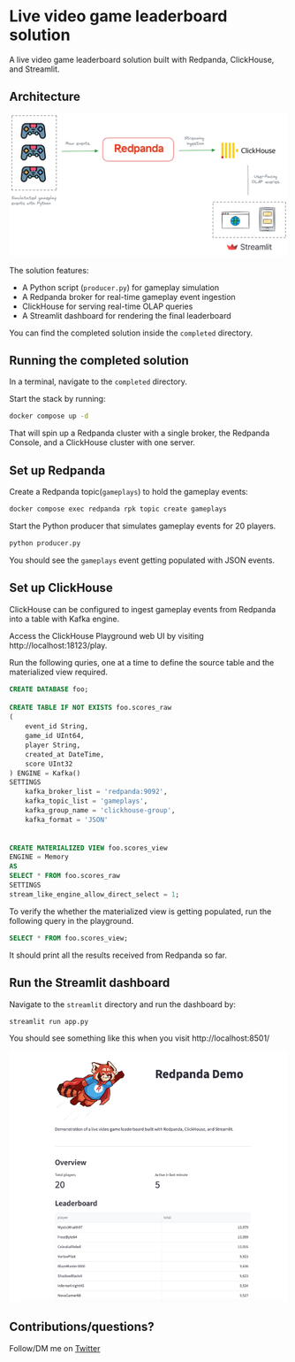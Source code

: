 # Live video game leaderboard solution

A live video game leaderboard solution built with Redpanda, ClickHouse, and Streamlit.

## Architecture
!['Architecture diagram'](./images/architecture.png)

The solution features:
- A Python script (`producer.py`) for gameplay simulation
- A Redpanda broker for real-time gameplay event ingestion
- ClickHouse for serving real-time OLAP queries
- A Streamlit dashboard for rendering the final leaderboard

You can find the completed solution inside the `completed` directory.

## Running the completed solution

In a terminal, navigate to the `completed` directory.

Start the stack by running:

```bash
docker compose up -d
```

That will spin up a Redpanda cluster with a single broker, the Redpanda Console, and a ClickHouse cluster with one server.

## Set up Redpanda

Create a Redpanda topic(`gameplays`) to hold the gameplay events:

```bash
docker compose exec redpanda rpk topic create gameplays
```

Start the Python producer that simulates gameplay events for 20 players.

```bash
python producer.py
```

You should see the `gameplays` event getting populated with JSON events.

## Set up ClickHouse
ClickHouse can be configured to ingest gameplay events from Redpanda into a table with Kafka engine.

Access the ClickHouse Playground web UI by visiting http://localhost:18123/play.

Run the following quries, one at a time to define the source table and the materialized view required.

```sql
CREATE DATABASE foo;

CREATE TABLE IF NOT EXISTS foo.scores_raw
(
    event_id String,
    game_id UInt64,
    player String,
    created_at DateTime,
    score UInt32
) ENGINE = Kafka()
SETTINGS
    kafka_broker_list = 'redpanda:9092',
    kafka_topic_list = 'gameplays',
    kafka_group_name = 'clickhouse-group',
    kafka_format = 'JSON'


CREATE MATERIALIZED VIEW foo.scores_view
ENGINE = Memory
AS
SELECT * FROM foo.scores_raw
SETTINGS
stream_like_engine_allow_direct_select = 1;
```

To verify the whether the materialized view is getting populated, run the following query in the playground.

```sql
SELECT * FROM foo.scores_view;
```

It should print all the results received from Redpanda so far.

## Run the Streamlit dashboard

Navigate to the `streamlit` directory and run the dashboard by:

```
streamlit run app.py
```

You should see something like this when you visit http://localhost:8501/

![](./images/streamlit-dashboard.png)

## Contributions/questions?

Follow/DM me on [Twitter](https://twitter.com/dunithd)
